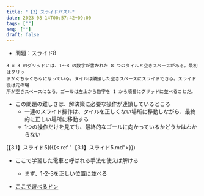 ```yaml
---
title: "【3】スライドパズル"
date: 2023-08-14T00:57:42+09:00
tags: [""]
seq: [""]
draft: false
---
```


- 問題：スライド8

```
3 × 3 のグリッドには、1～8 の数字が書かれた 8 つのタイルと空きスペースがある。最初はグリッ
ドがぐちゃぐちゃになっている。タイルは隣接した空きスペースにスライドできる。スライド後は元の場
所が空きスペースになる。ゴールは左上から数字を 1 から順番にグリッドに並べることだ。
```

- この問題の難しさは、解決策に必要な操作が連鎖しているところ
  - 一連のスライド操作は、タイルを正しくない場所に移動しながら、最終的に正しい場所に移動する
  - 1つの操作だけを見ても、最終的なゴールに向かっているかどうかはわからない
  

[【3.1】スライド5]({{< ref "【3.1】スライド5.md">}})  
- ここで学習した電車と呼ばれる手法を使えば解ける
  - まず、1-2-3を正しい位置に並べる


- [ここで遊べるドン](https://www.afsgames.com/15puzzle.htm)